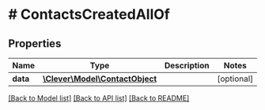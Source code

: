 # # ContactsCreatedAllOf

## Properties

Name | Type | Description | Notes
------------ | ------------- | ------------- | -------------
**data** | [**\Clever\Model\ContactObject**](ContactObject.md) |  | [optional]

[[Back to Model list]](../../README.md#models) [[Back to API list]](../../README.md#endpoints) [[Back to README]](../../README.md)
